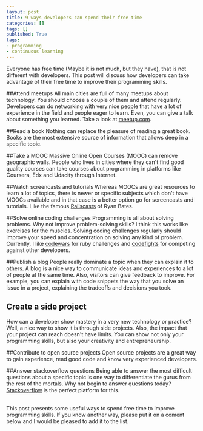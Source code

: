 ```yaml
---
layout: post
title: 9 ways developers can spend their free time
categories: []
tags: []
published: True
tags: 
- programming
- continuous learning 
---
```

Everyone has free time (Maybe it is not much, but they have), that is not different with developers. This post will discuss how developers can take advantage of their free time to improve their programming skills.

##Attend meetups 
All main cities are full of many meetups about technology. You should choose a couple of them and attend regularly. Developers can do networking with very nice people that have a lot of experience in the field and people eager to learn. Even, you can give a talk about something you learned. Take a look at [meetup.com](http://www.meetup.com/).

##Read a book
Nothing can replace the pleasure of reading a great book. Books are the most extensive source of information that allows deep in a specific topic.

##Take a MOOC
Massive Online Open Courses (MOOC) can remove geographic walls. People who lives in cities where they can't find good quality courses can take courses about programming in platforms like Coursera, Edx and Udacity through Internet. 

##Watch screencasts and tutorials
Whereas MOOCs are great resources to learn a lot of topics, there is newer or specific subjects which don't have MOOCs available and in that case is a better option go for screencasts and tutorials. Like the famous [Railscasts](http://railscasts.com/) of Ryan Bates.

##Solve online coding challenges
Programming is all about solving problems. Why not improve problem-solving skills? I think this works like exercises for the muscles. Solving coding challenges regularly should improve your speed and concentration on solving any kind of problem. Currently, I like [codewars](http://www.codewars.com/) for ruby challenges and [codefights](https://codefights.com/) for competing against other developers.

##Publish a blog
People really dominate a topic when they can explain it to others. A blog is a nice way to communicate ideas and experiences to a lot of people at the same time. Also, visitors can give feedback to improve. For example, you can explain with code snippets the way that you solve an issue in a project, explaining the tradeoffs and decisions you took.

## Create a side project
How can a developer show mastery in a very new technology or practice? Well, a nice way to show it is through side projects. Also, the impact that your project can reach doesn't have limits. You can show not only your programming skills, but also your creativity and entrepreneurship.

##Contribute to open source projects
Open source projects are a great way to gain experience, read good code and know very experienced developers.

##Answer stackoverflow questions
Being able to answer the most difficult questions about a specific topic is one way to differentiate the gurus from the rest of the mortals. Why not begin to answer questions today? [Stackoverflow](http://stackoverflow.com/) is the perfect platform for this.

<br>
This post presents some useful ways to spend free time to improve programming skills. If you know another way, please put it on a coment below and I would be pleased to add it to the list.


